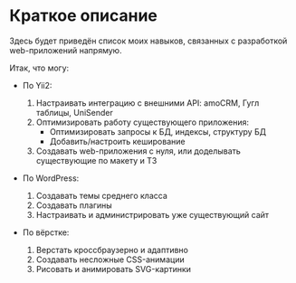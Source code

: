 # Краткое описание

Здесь будет приведён список моих навыков, связанных с разработкой web-приложений напрямую.

Итак, что могу:

* По Yii2:
  1) Настраивать интеграцию с внешними API: amoCRM, Гугл таблицы, UniSender
  2) Оптимизировать работу существующего приложения:
     + Оптимизировать запросы к БД, индексы, структуру БД
     + Добавить/настроить кеширование
  3) Создавать web-приложения с нуля, или доделывать существующие по макету и ТЗ

* По WordPress:
  1) Создавать темы среднего класса
  2) Создавать плагины
  3) Настраивать и администрировать уже существующий сайт

* По вёрстке:
  1) Верстать кроссбраузерно и адаптивно
  2) Создавать несложные CSS-анимации
  3) Рисовать и анимировать SVG-картинки
